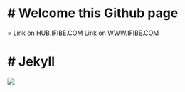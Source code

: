 # [](#header-1)# Welcome this Github  page
=
 Link on [HUB.IFIBE.COM](http://hub.ifibe.com)
 Link on [WWW.IFIBE.COM](https://www.ifibe.com)

# [](#header-2)# Jekyll
![](https://assets-cdn.github.com/images/icons/emoji/octocat.png)

